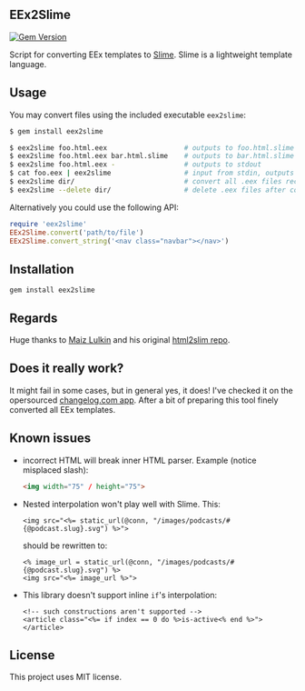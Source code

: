 ## EEx2Slime

[![Gem Version](https://badge.fury.io/rb/eex2slime.svg)](https://badge.fury.io/rb/eex2slime)

Script for converting EEx templates to [Slime](http://slime-lang.com). Slime is a lightweight template language.

## Usage

You may convert files using the included executable `eex2slime`:

```bash
$ gem install eex2slime

$ eex2slime foo.html.eex                   # outputs to foo.html.slime by default
$ eex2slime foo.html.eex bar.html.slime    # outputs to bar.html.slime
$ eex2slime foo.html.eex -                 # outputs to stdout
$ cat foo.eex | eex2slime                  # input from stdin, outputs to stdout
$ eex2slime dir/                           # convert all .eex files recursively
$ eex2slime --delete dir/                  # delete .eex files after convertion. Be sure you have a backup!
```

Alternatively you could use the following API:

```ruby
require 'eex2slime'
EEx2Slime.convert('path/to/file')
EEx2Slime.convert_string('<nav class="navbar"></nav>')
```

## Installation

    gem install eex2slime

## Regards

Huge thanks to [Maiz Lulkin](https://github.com/joaomilho) and his original [html2slim repo](https://github.com/slim-template/html2slim).

## Does it really work?

It might fail in some cases, but in general yes, it does! I've checked it on the opersourced [changelog.com app](https://github.com/thechangelog/changelog.com). After a bit of preparing this tool finely converted all EEx templates.

## Known issues

- incorrect HTML will break inner HTML parser. Example (notice misplaced slash):

    ```html
    <img width="75" / height="75">
    ```

- Nested interpolation won't play well with Slime. This:

    ```erb
    <img src="<%= static_url(@conn, "/images/podcasts/#{@podcast.slug}.svg") %>">
    ```

    should be rewritten to:

    ```erb
    <% image_url = static_url(@conn, "/images/podcasts/#{@podcast.slug}.svg") %>
    <img src="<%= image_url %>">
    ```

- This library doesn't support inline `if`'s interpolation:

    ```erb
    <!-- such constructions aren't supported -->
    <article class="<%= if index == 0 do %>is-active<% end %>"></article>
    ```

## License

This project uses MIT license.
